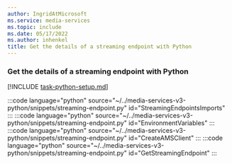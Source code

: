 ```yaml
---
author: IngridAtMicrosoft
ms.service: media-services
ms.topic: include
ms.date: 05/17/2022
ms.author: inhenkel
title: Get the details of a streaming endpoint with Python
---
```


### Get the details of a streaming endpoint with Python

[!INCLUDE [task-python-setup.md](python-snippets-env.md)]

:::code language="python" source="~/../media-services-v3-python/snippets/streaming-endpoint.py" id="StreamingEndpointsImports" :::
:::code language="python" source="~/../media-services-v3-python/snippets/streaming-endpoint.py" id="EnvironmentVariables" :::
:::code language="python" source="~/../media-services-v3-python/snippets/streaming-endpoint.py" id="CreateAMSClient" :::
:::code language="python" source="~/../media-services-v3-python/snippets/streaming-endpoint.py" id="GetStreamingEndpoint" :::
